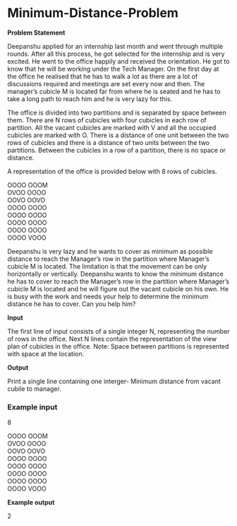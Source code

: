 # Minimum-Distance-Problem

**Problem Statement**

Deepanshu applied for an internship last month and went through multiple rounds. After all this process, he got selected for the internship and is very excited. He went to the office happily and received the orientation. He got to know that he will be working under the Tech Manager. On the first day at the office he realised that he has to walk a lot as there are a lot of discussions required and meetings are set every now and then. The manager’s cubicle M is located far from where he is seated and he has to take a long path to reach him and he is very lazy for this.

The office is divided into two partitions and is separated by space between them. There are N rows of cubicles with four cubicles in each row of partition. All the vacant cubicles are marked with V and all the occupied cubicles are marked with O. There is a distance of one unit between the two rows of cubicles and there is a distance of two units between the two partitions. Between the cubicles in a row of a partition, there is no space or distance.

A representation of the office is provided below with 8 rows of cubicles.

OOOO OOOM<br>
OVOO OOOO<br>
OOVO OOVO<br>
OOOO OOOO<br>
OOOO OOOO<br>
OOOO OOOO<br>
OOOO OOOO<br>
OOOO VOOO<br>

Deepanshu is very lazy and he wants to cover as minimum as possible distance to reach the Manager’s row in the partition where Manager’s cubicle M is located. The limitation is that the movement can be only horizontally or vertically. Deepanshu wants to know the minimum distance he has to cover to reach the Manager’s row in the partition where Manager’s cubicle M is located and he will figure out the vacant cubicle on his own. He is busy with the work and needs your help to determine the minimum distance he has to cover. Can you help him?

**Input**

The first line of input consists of a single integer N, representing the number of rows in the office.
Next N lines contain the representation of the view plan of cubicles in the office.
Note: Space between partitions is represented with space at the location.

**Output**

Print a single line containing one interger- Minimum distance from vacant cubile to manager.

<h3>Example input</h3>

8

OOOO OOOM<br>
OVOO OOOO<br>
OOVO OOVO<br>
OOOO OOOO<br>
OOOO OOOO<br>
OOOO OOOO<br>
OOOO OOOO<br>
OOOO VOOO<br>

**Example output**

2
